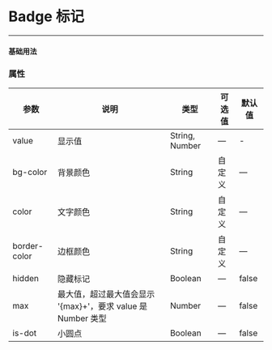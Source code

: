 # Badge 标记
----
#### 基础用法
<vuep  :options="{ tabSize: 2 }"  template="#example"></vuep>

### 属性
| 参数      | 说明    | 类型      | 可选值       | 默认值   |
|---------- |-------- |---------- |-------------  |-------- |
| value     | 显示值   | String, Number  |    — | -   |
| bg-color     | 背景颜色   | String    | 自定义 |     —    |
| color     | 文字颜色   | String    |  自定义 |     —    |
| border-color     | 边框颜色   | String    |   自定义 |     —    | 
| hidden     | 隐藏标记   | Boolean    | — | false   |
| max     | 最大值，超过最大值会显示 '{max}+'，要求 value 是 Number 类型   | Number    | — | false   |
| is-dot  | 小圆点    | Boolean   | —   | false   |

<script v-pre type="text/x-template" id="example">
  <template>
      <div>
        <f-badge :value="5">
        <f-button plain>评论</f-button>
        </f-badge>
        <f-badge :value="10">
        <f-button plain>回复</f-button>
        </f-badge>
        <f-badge :value="100" :max="99">
        <f-button plain>点赞</f-button>
        </f-badge>
        <f-badge is-dot>
        <f-button plain>关注</f-button>
        </f-badge>
        <f-badge bg-color="#fc0" color="#e0439a" value="自定义">
        <f-button plain>自定义颜色</f-button>
        </f-badge>
        <f-badge value="new">
        </f-badge>
        <f-badge value="hot">
        </f-badge>
      </div>
  </template>
  <script>
    export default {
      data: function () {
        return { }
      },
      methods: {
        btnClick() {
          this.$toast.text({content: 2})
        },
      }
    }
  </script>
</script>